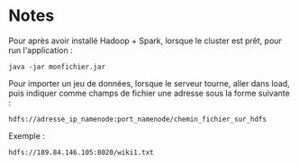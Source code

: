 # Notes
Pour après avoir installé Hadoop + Spark, lorsque le cluster est prêt, pour run l'application :
````
java -jar monfichier.jar 
````

Pour importer un jeu de données, lorsque le serveur tourne, aller dans load, puis indiquer comme champs de fichier une adresse sous la forme suivante :
````
hdfs://adresse_ip_namenode:port_namenode/chemin_fichier_sur_hdfs
````
Exemple : 
````
hdfs://189.84.146.105:8020/wiki1.txt
````